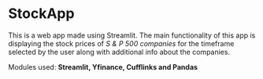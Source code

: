 # StockApp
This is a web app made using Streamlit. The main functionality of this app is displaying the stock prices of *S & P 500 companies* for the timeframe selected by the user along with additional info about the companies.


Modules used: **Streamlit, Yfinance, Cufflinks and Pandas**
